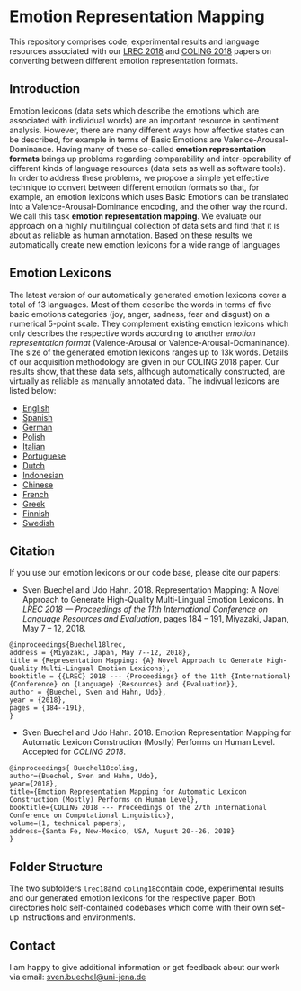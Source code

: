 # Emotion Representation Mapping
This repository comprises code, experimental results and language resources associated with our [LREC 2018](http://www.lrec-conf.org/proceedings/lrec2018/summaries/402.html) and [COLING 2018](https://www.researchgate.net/publication/325794428_Emotion_Representation_Mapping_for_Automatic_Lexicon_Construction_Mostly_Performs_on_Human_Level) papers on converting between different emotion representation formats.

## Introduction
Emotion lexicons (data sets which describe the emotions which are associated with individual words) are an important resource in sentiment analysis. However, there are many different ways how affective states can be described, for example in terms of Basic Emotions are Valence-Arousal-Dominance. Having many of these so-called **emotion representation formats** brings up problems regarding comparability and inter-operability of different kinds of language resources (data sets as well as software tools). In order to address these problems, we propose a simple yet effective technique to convert between different emotion formats so that, for example, an emotion lexicons which uses Basic Emotions can be translated into a Valence-Arousal-Dominance encoding, and the other way the round. We call this task **emotion representation mapping**. We evaluate our approach on a highly multilingual collection of data sets and find that it is about as reliable as human annotation. Based on these results we automatically create new emotion lexicons for a wide range of languages

## Emotion Lexicons
The latest version of our automatically generated emotion lexicons cover a total of 13 languages. Most of them describe the words in terms  of five basic emotions categories (joy, anger, sadness, fear and disgust) on a numerical 5-point scale. They complement existing emotion lexicons which only describes the respective words according to another *emotion representation format* (Valence-Arousal or Valence-Arousal-Domaninance). The size of the generated emotion lexicons ranges up to 13k words. Details of our acquisition methodology are given in our COLING 2018 paper. Our results show, that these data sets, although automatically constructed, are virtually as reliable as manually annotated data. The indivual lexicons are listed below:

* [English](https://github.com/JULIELab/EmoMap/blob/master/coling18/main/lexicon_creation/lexicons/Warriner_BE.tsv)
* [Spanish](https://github.com/JULIELab/EmoMap/blob/master/coling18/main/lexicon_creation/lexicons/Stadthagen_Dominance.tsv)
* [German](https://github.com/JULIELab/EmoMap/blob/master/coling18/main/lexicon_creation/lexicons/Vo_BE.tsv)
* [Polish](https://github.com/JULIELab/EmoMap/blob/master/coling18/main/lexicon_creation/lexicons/Imbir_BE.tsv)
* [Italian](https://github.com/JULIELab/EmoMap/blob/master/coling18/main/lexicon_creation/lexicons/it_Montefinese_BE.tsv)
* [Portuguese](https://github.com/JULIELab/EmoMap/blob/master/coling18/main/lexicon_creation/lexicons/pt_Soares_BE.tsv)
* [Dutch](https://github.com/JULIELab/EmoMap/blob/master/coling18/main/lexicon_creation/lexicons/nl_Moors_BE.tsv)
* [Indonesian](https://github.com/JULIELab/EmoMap/blob/master/coling18/main/lexicon_creation/lexicons/id_Sianipar_BE.tsv)
* [Chinese](https://github.com/JULIELab/EmoMap/blob/master/coling18/main/lexicon_creation/lexicons/zh_Yu_Yao_BE.tsv)
* [French](https://github.com/JULIELab/EmoMap/blob/master/coling18/main/lexicon_creation/lexicons/fr_Monnier_BE.tsv)
* [Greek](https://github.com/JULIELab/EmoMap/blob/master/coling18/main/lexicon_creation/lexicons/gr_Palogiannidi_BE.tsv)
* [Finnish](https://github.com/JULIELab/EmoMap/blob/master/coling18/main/lexicon_creation/lexicons/fn_Eilola_BE.tsv)
* [Swedish](https://github.com/JULIELab/EmoMap/blob/master/coling18/main/lexicon_creation/lexicons/sv_Davidson_BE.tsv)

## Citation
If you use our emotion lexicons or our code base, please cite our papers:

* Sven Buechel and Udo Hahn. 2018. Representation Mapping: A Novel Approach to Generate High-Quality Multi-Lingual Emotion Lexicons. In *LREC 2018 — Proceedings of the 11th International Conference on Language Resources and Evaluation*, pages 184 – 191, Miyazaki, Japan, May 7 – 12, 2018.
```
@inproceedings{Buechel18lrec,
address = {Miyazaki, Japan, May 7--12, 2018},
title = {Representation Mapping: {A} Novel Approach to Generate High-Quality Multi-Lingual Emotion Lexicons},
booktitle = {{LREC} 2018 --- {Proceedings} of the 11th {International} {Conference} on {Language} {Resources} and {Evaluation}},
author = {Buechel, Sven and Hahn, Udo},
year = {2018},
pages = {184--191},
}
```

* Sven Buechel and Udo Hahn. 2018. Emotion Representation Mapping for Automatic Lexicon Construction (Mostly) Performs on Human Level. Accepted for *COLING 2018*.
```
@inproceedings{ Buechel18coling,
author={Buechel, Sven and Hahn, Udo},
year={2018},
title={Emotion Representation Mapping for Automatic Lexicon Construction (Mostly) Performs on Human Level},
booktitle={COLING 2018 --- Proceedings of the 27th International Conference on Computational Linguistics},
volume={1, technical papers},
address={Santa Fe, New-Mexico, USA, August 20--26, 2018}
}
```


## Folder Structure
The two subfolders `lrec18`and `coling18`contain code, experimental results and our generated emotion lexicons for the respective paper. Both directories hold self-contained codebases which come with their own set-up instructions and environments.


## Contact
I am happy to give additional information or get feedback about our work via email: sven.buechel@uni-jena.de
